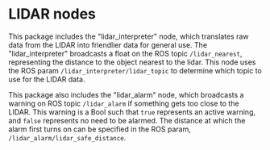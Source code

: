 # LIDAR nodes
This package includes the "lidar_interpreter" node, which translates raw data from the 
LIDAR into friendlier data for general use. The "lidar_interpreter" broadcasts a float 
on the ROS topic `/lidar_nearest`, representing the distance to the object nearest to 
the lidar. This node uses the ROS param `/lidar_interpreter/lidar_topic` to 
determine which topic to use for the LIDAR data.

This package also includes the "lidar_alarm" node, which broadcasts a warning on ROS 
topic `/lidar_alarm` if something gets too close to the LIDAR. This warning is a Bool 
such that `true` represents an active warning, and `false` represents no need to be 
alarmed. The distance at which the alarm first turns on can be specified in the 
ROS param, `/lidar_alarm/lidar_safe_distance`.